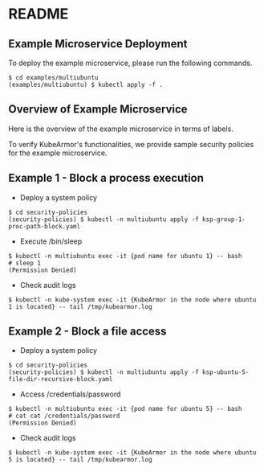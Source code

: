 # README

## Example Microservice Deployment

To deploy the example microservice, please run the following commands.

```text
$ cd examples/multiubuntu
(examples/multiubuntu) $ kubectl apply -f .
```

## Overview of Example Microservice

Here is the overview of the example microservice in terms of labels.

To verify KubeArmor's functionalities, we provide sample security policies for the example microservice.

## Example 1 - Block a process execution

* Deploy a system policy

```text
$ cd security-policies
(security-policies) $ kubectl -n multiubuntu apply -f ksp-group-1-proc-path-block.yaml
```

* Execute /bin/sleep

```text
$ kubectl -n multiubuntu exec -it {pod name for ubuntu 1} -- bash
# sleep 1
(Permission Denied)
```

* Check audit logs

```text
$ kubectl -n kube-system exec -it {KubeArmor in the node where ubuntu 1 is located} -- tail /tmp/kubearmor.log
```

## Example 2 - Block a file access

* Deploy a system policy

```text
$ cd security-policies
(security-policies) $ kubectl -n multiubuntu apply -f ksp-ubuntu-5-file-dir-recursive-block.yaml
```

* Access /credentials/password

```text
$ kubectl -n multiubuntu exec -it {pod name for ubuntu 5} -- bash
# cat cat /credentials/password
(Permission Denied)
```

* Check audit logs

```text
$ kubectl -n kube-system exec -it {KubeArmor in the node where ubuntu 5 is located} -- tail /tmp/kubearmor.log
```

